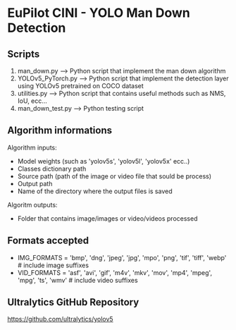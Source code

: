 # EuPilot CINI - YOLO Man Down Detection

## Scripts
1) man_down.py --> Python script that implement the man down algorithm
2) YOLOv5_PyTorch.py --> Python script that implement the detection layer using YOLOv5 pretrained on COCO dataset
3) utilities.py --> Python script that contains useful methods such as NMS, IoU, ecc... 
4) man_down_test.py --> Python testing script 

## Algorithm informations
Algorithm inputs:
- Model weights (such as 'yolov5s', 'yolov5l', 'yolov5x' ecc..) 
- Classes dictionary path
- Source path (path of the image or video file that sould be process)
- Output path 
- Name of the directory where the output files is saved

Algoritm outputs:
- Folder that contains image/images or video/videos processed

## Formats accepted
- IMG_FORMATS = 'bmp', 'dng', 'jpeg', 'jpg', 'mpo', 'png', 'tif', 'tiff', 'webp'  # include image suffixes
- VID_FORMATS = 'asf', 'avi', 'gif', 'm4v', 'mkv', 'mov', 'mp4', 'mpeg', 'mpg', 'ts', 'wmv'  # include video suffixes

## Ultralytics GitHub Repository
https://github.com/ultralytics/yolov5